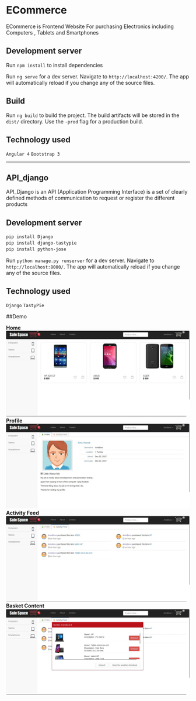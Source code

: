 # ECommerce
ECommerce is Frontend Website For purchasing Electronics including Computers , Tablets and Smartphones 


## Development server
Run `npm install` to install dependencies 

Run `ng serve` for a dev server. Navigate to `http://localhost:4200/`. The app will automatically reload if you change any of the source files.


## Build

Run `ng build` to build the project. The build artifacts will be stored in the `dist/` directory. Use the `-prod` flag for a production build.


## Technology used
`Angular 4`
`Bootstrap 3`

  - - - -

## API_django

API_Django is an API (Application Programming Interface) is a set of clearly defined methods of communication to request or register the different products 

## Development server

```bash
pip install Django
pip install django-tastypie
pip install python-jose
```

Run `python manage.py runserver` for a dev server. Navigate to `http://localhost:8000/`. The app will automatically reload if you change any of the source files.


## Technology used 
`Django`
`TastyPie`

##Demo 

**Home**
![Alt text](imgs/home_page.jpeg?raw=true "Home Page")
**Profile**
![Alt text](imgs/profile.jpeg?raw=true "Profile")
**Activity Feed**
![Alt text](imgs/feed.jpeg?raw=true "Activity Feed")
**Basket Content**
![Alt text](imgs/basket.jpeg?raw=true "Basket Content")




